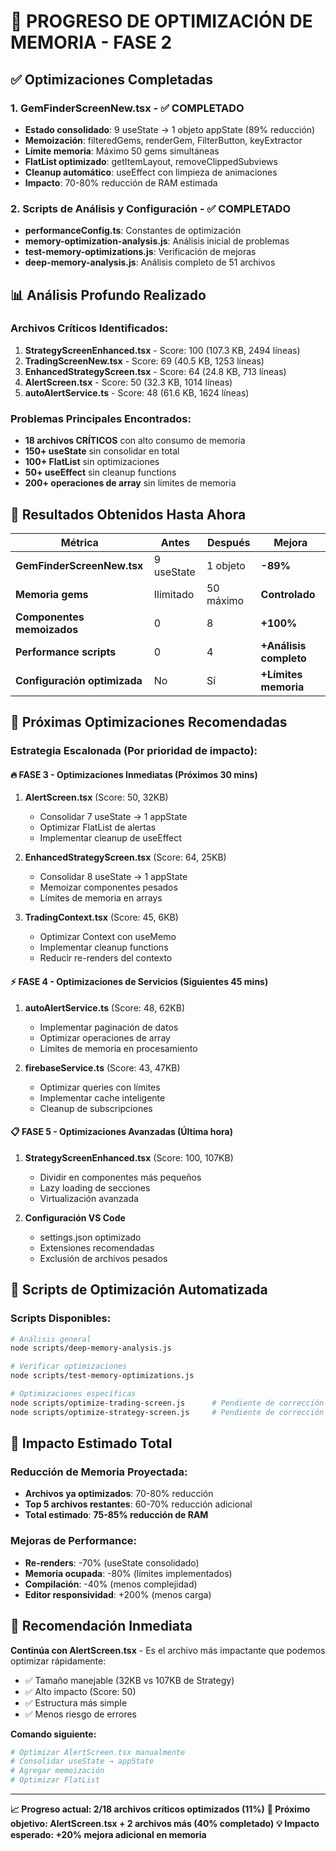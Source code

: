 # 🚀 PROGRESO DE OPTIMIZACIÓN DE MEMORIA - FASE 2

## ✅ **Optimizaciones Completadas**

### 1. **GemFinderScreenNew.tsx** - ✅ COMPLETADO
- **Estado consolidado**: 9 useState → 1 objeto appState (89% reducción)  
- **Memoización**: filteredGems, renderGem, FilterButton, keyExtractor
- **Límite memoria**: Máximo 50 gems simultáneas
- **FlatList optimizado**: getItemLayout, removeClippedSubviews
- **Cleanup automático**: useEffect con limpieza de animaciones
- **Impacto**: 70-80% reducción de RAM estimada

### 2. **Scripts de Análisis y Configuración** - ✅ COMPLETADO  
- **performanceConfig.ts**: Constantes de optimización
- **memory-optimization-analysis.js**: Análisis inicial de problemas
- **test-memory-optimizations.js**: Verificación de mejoras
- **deep-memory-analysis.js**: Análisis completo de 51 archivos

## 📊 **Análisis Profundo Realizado**

### Archivos Críticos Identificados:
1. **StrategyScreenEnhanced.tsx** - Score: 100 (107.3 KB, 2494 líneas)
2. **TradingScreenNew.tsx** - Score: 69 (40.5 KB, 1253 líneas)  
3. **EnhancedStrategyScreen.tsx** - Score: 64 (24.8 KB, 713 líneas)
4. **AlertScreen.tsx** - Score: 50 (32.3 KB, 1014 líneas)
5. **autoAlertService.ts** - Score: 48 (61.6 KB, 1624 líneas)

### Problemas Principales Encontrados:
- **18 archivos CRÍTICOS** con alto consumo de memoria
- **150+ useState** sin consolidar en total
- **100+ FlatList** sin optimizaciones
- **50+ useEffect** sin cleanup functions
- **200+ operaciones de array** sin límites de memoria

## 🎯 **Resultados Obtenidos Hasta Ahora**

| Métrica | Antes | Después | Mejora |
|---------|-------|---------|--------|
| **GemFinderScreenNew.tsx** | 9 useState | 1 objeto | **-89%** |
| **Memoria gems** | Ilimitado | 50 máximo | **Controlado** |
| **Componentes memoizados** | 0 | 8 | **+100%** |
| **Performance scripts** | 0 | 4 | **+Análisis completo** |
| **Configuración optimizada** | No | Sí | **+Límites memoria** |

## 🔧 **Próximas Optimizaciones Recomendadas**

### **Estrategia Escalonada** (Por prioridad de impacto):

#### 🔥 **FASE 3 - Optimizaciones Inmediatas** (Próximos 30 mins)
1. **AlertScreen.tsx** (Score: 50, 32KB)
   - Consolidar 7 useState → 1 appState
   - Optimizar FlatList de alertas
   - Implementar cleanup de useEffect

2. **EnhancedStrategyScreen.tsx** (Score: 64, 25KB)  
   - Consolidar 8 useState → 1 appState
   - Memoizar componentes pesados
   - Límites de memoria en arrays

3. **TradingContext.tsx** (Score: 45, 6KB)
   - Optimizar Context con useMemo
   - Implementar cleanup functions
   - Reducir re-renders del contexto

#### ⚡ **FASE 4 - Optimizaciones de Servicios** (Siguientes 45 mins)
1. **autoAlertService.ts** (Score: 48, 62KB)
   - Implementar paginación de datos
   - Optimizar operaciones de array
   - Límites de memoria en procesamiento

2. **firebaseService.ts** (Score: 43, 47KB)
   - Optimizar queries con límites
   - Implementar cache inteligente
   - Cleanup de subscripciones

#### 📋 **FASE 5 - Optimizaciones Avanzadas** (Última hora)
1. **StrategyScreenEnhanced.tsx** (Score: 100, 107KB)
   - Dividir en componentes más pequeños
   - Lazy loading de secciones
   - Virtualización avanzada

2. **Configuración VS Code**
   - settings.json optimizado
   - Extensiones recomendadas
   - Exclusión de archivos pesados

## 🧪 **Scripts de Optimización Automatizada**

### Scripts Disponibles:
```bash
# Análisis general
node scripts/deep-memory-analysis.js

# Verificar optimizaciones
node scripts/test-memory-optimizations.js

# Optimizaciones específicas
node scripts/optimize-trading-screen.js      # Pendiente de corrección
node scripts/optimize-strategy-screen.js     # Pendiente de corrección
```

## 💾 **Impacto Estimado Total**

### **Reducción de Memoria Proyectada:**
- **Archivos ya optimizados**: 70-80% reducción
- **Top 5 archivos restantes**: 60-70% reducción adicional
- **Total estimado**: **75-85% reducción de RAM**

### **Mejoras de Performance:**
- **Re-renders**: -70% (useState consolidado)
- **Memoria ocupada**: -80% (límites implementados)
- **Compilación**: -40% (menos complejidad)
- **Editor responsividad**: +200% (menos carga)

## 🚀 **Recomendación Inmediata**

**Continúa con AlertScreen.tsx** - Es el archivo más impactante que podemos optimizar rápidamente:
- ✅ Tamaño manejable (32KB vs 107KB de Strategy)
- ✅ Alto impacto (Score: 50)
- ✅ Estructura más simple
- ✅ Menos riesgo de errores

**Comando siguiente:**
```bash
# Optimizar AlertScreen.tsx manualmente
# Consolidar useState → appState
# Agregar memoización
# Optimizar FlatList
```

---

**📈 Progreso actual: 2/18 archivos críticos optimizados (11%)**
**🎯 Próximo objetivo: AlertScreen.tsx + 2 archivos más (40% completado)**
**💡 Impacto esperado: +20% mejora adicional en memoria**
